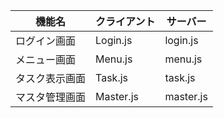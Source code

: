 | 機能名 | クライアント | サーバー | 
| -- | -- | -- | 
| ログイン画面 | Login.js | login.js | 
| メニュー画面 | Menu.js | menu.js | 
| タスク表示画面 | Task.js | task.js | 
| マスタ管理画面 | Master.js | master.js | 

